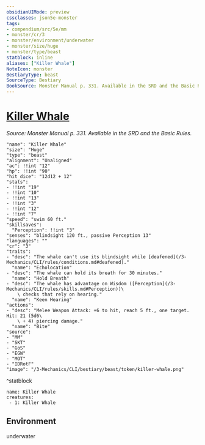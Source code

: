 ```yaml
---
obsidianUIMode: preview
cssclasses: json5e-monster
tags:
- compendium/src/5e/mm
- monster/cr/3
- monster/environment/underwater
- monster/size/huge
- monster/type/beast
statblock: inline
aliases: ["Killer Whale"]
NoteIcon: monster
BestiaryType: beast
SourceType: Bestiary
BookSource: Monster Manual p. 331. Available in the SRD and the Basic Rules.
---
```

# [Killer Whale](3-Mechanics\CLI\bestiary\beast/killer-whale.md)
*Source: Monster Manual p. 331. Available in the SRD and the Basic Rules.*  

```statblock
"name": "Killer Whale"
"size": "Huge"
"type": "beast"
"alignment": "Unaligned"
"ac": !!int "12"
"hp": !!int "90"
"hit_dice": "12d12 + 12"
"stats":
- !!int "19"
- !!int "10"
- !!int "13"
- !!int "3"
- !!int "12"
- !!int "7"
"speed": "swim 60 ft."
"skillsaves":
  "Perception": !!int "3"
"senses": "blindsight 120 ft., passive Perception 13"
"languages": ""
"cr": "3"
"traits":
- "desc": "The whale can't use its blindsight while [deafened](/3-Mechanics/CLI/rules/conditions.md#deafened)."
  "name": "Echolocation"
- "desc": "The whale can hold its breath for 30 minutes."
  "name": "Hold Breath"
- "desc": "The whale has advantage on Wisdom ([Perception](/3-Mechanics/CLI/rules/skills.md#Perception))\
    \ checks that rely on hearing."
  "name": "Keen Hearing"
"actions":
- "desc": "Melee Weapon Attack: +6 to hit, reach 5 ft., one target. Hit: 21 (5d6\
    \ + 4) piercing damage."
  "name": "Bite"
"source":
- "MM"
- "SKT"
- "GoS"
- "EGW"
- "MOT"
- "IDRotF"
"image": "/3-Mechanics/CLI/bestiary/beast/token/killer-whale.png"
```
^statblock

```encounter-table
name: Killer Whale
creatures:
 - 1: Killer Whale
```

## Environment

underwater